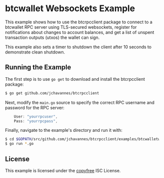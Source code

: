 btcwallet Websockets Example
============================

This example shows how to use the btcrpcclient package to connect to a btcwallet
RPC server using TLS-secured websockets, register for notifications about
changes to account balances, and get a list of unspent transaction outputs
(utxos) the wallet can sign.

This example also sets a timer to shutdown the client after 10 seconds to
demonstrate clean shutdown.

## Running the Example

The first step is to use `go get` to download and install the btcrpcclient
package:

```bash
$ go get github.com/jchavannes/btcrpcclient
```

Next, modify the `main.go` source to specify the correct RPC username and
password for the RPC server:

```Go
	User: "yourrpcuser",
	Pass: "yourrpcpass",
```

Finally, navigate to the example's directory and run it with:

```bash
$ cd $GOPATH/src/github.com/jchavannes/btcrpcclient/examples/btcwalletwebsockets
$ go run *.go
```

## License

This example is licensed under the [copyfree](http://copyfree.org) ISC License.
